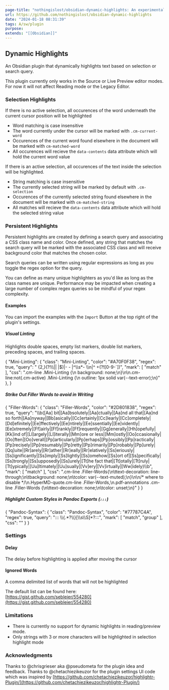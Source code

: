 ```yaml
---
page-title: "nothingislost/obsidian-dynamic-highlights: An experimental Obsidian plugin that highlights all occurrences of the word under the cursor"
url: https://github.com/nothingislost/obsidian-dynamic-highlights
date: "2024-01-18 08:31:39"
tags: A/sw/plugin
purpose:
extends: "[[Obsidian]]"
---
```


## Dynamic Highlights

An Obsidian plugin that dynamically highlights text based on selection or search query.

This plugin currently only works in the Source or Live Preview editor modes. For now it will not affect Reading mode or the Legacy Editor.

### Selection Highlights

If there is no active selection, all occurences of the word underneath the current cursor position will be highlighted

-   Word matching is case insensitive
-   The word currently under the cursor will be marked with `.cm-current-word`
-   Occurences of the current word found elsewhere in the document will be marked with `cm-matched-word`
-   All occurences will recieve the `data-contents` data attribute which will hold the current word value

If there is an active selection, all occurences of the text inside the selection will be highlighted.

-   String matching is case insensitive
-   The currently selected string will be marked by default with `.cm-selection`
-   Occurences of the currently selected string found elsewhere in the document will be marked with `cm-matched-string`
-   All matches will recieve the `data-contents` data attribute which will hold the selected string value

### Persistent Highlights

Persistent highlights are created by defining a search query and associating a CSS class name and color. Once defined, any string that matches the search query will be marked with the associated CSS class and will receive background color that matches the chosen color.

Search queries can be written using regular expressions as long as you toggle the regex option for the query.

You can define as many unique highlighters as you'd like as long as the class names are unique. Performance may be impacted when creating a large number of complex regex queries so be mindful of your regex complexity.

#### Examples

You can import the examples with the `Import` Button at the top right of the plugin's settings.

##### Visual Linting

Highlights double spaces, empty list markers, double list markers, preceding spaces, and trailing spaces.

{
  "Mini-Linting": {
    "class": "Mini-Linting",
    "color": "#A70F0F38",
    "regex": true,
    "query": " {2,}(?!\\\\|| |$)|- - |^\\\\s\*- \\\\n|^ +(?!\[0-9-\`\])",
    "mark": \[
      "match"
    \],
    "css": ".cm-line .Mini-Linting {\\n  background: none;\\n}\\n\\n.cm-line:not(.cm-active) .Mini-Linting {\\n  outline: 1px solid var(--text-error);\\n}"
  },
}

##### Strike Out Filler Words to avoid in Writing

{
  "Filler-Words": {
    "class": "Filler-Words",
    "color": "#2D801838",
    "regex": true,
    "query": "\\\\b(\[Aa\] bit|\[Aa\]bsolutely|\[Aa\]ctually|\[Aa\]nd all that|\[Aa\]nd so forth|\[Aa\]nyway|\[Bb\]asically|\[Cc\]ertainly|\[Cc\]learly|\[Cc\]ompletely|\[Dd\]efinitely|\[Ee\]ffectively|\[Ee\]ntirely|\[Ee\]ssentially|\[Ee\]vidently|\[Ee\]xtremely|\[Ff\]airly|\[Ff\]rankly|\[Ff\]requently|\[Gg\]enerally|\[Hh\]opefully|\[Kk\]ind of|\[Ll\]argely|\[Ll\]iterally|\[Mm\]ore or less|\[Mm\]ostly|\[Oo\]ccasionally|\[Oo\]ften|\[Oo\]verall|\[Pp\]articularly|\[Pp\]erhaps|\[Pp\]ossibly|\[Pp\]ractically|\[Pp\]recisely|\[Pp\]resumably|\[Pp\]retty|\[Pp\]rimarily|\[Pp\]robably|\[Pp\]urely|\[Qq\]uite|\[Rr\]arely|\[Rr\]ather|\[Rr\]eally|\[Rr\]elatively|\[Ss\]eriously|\[Ss\]ignificantly|\[Ss\]imply|\[Ss\]lightly|\[Ss\]omehow|\[Ss\]ort of|\[Ss\]pecifically|\[Ss\]trongly|\[Ss\]upposedly|\[Ss\]urely|\[Tt\]he fact that|\[Tt\]otally|\[Tt\]ruly|\[Tt\]ypically|\[Uu\]ltimately|\[Uu\]sually|\[Vv\]ery|\[Vv\]irtually|\[Ww\]idely)\\\\b",
    "mark": \[
      "match"
    \],
    "css": ".cm-line .Filler-Words{\\n\\ttext-decoration: line-through;\\n\\tbackground: none;\\n\\tcolor: var(--text-muted);\\n}\\n\\n/\* where to disable \*/\\n.HyperMD-quote.cm-line .Filler-Words,\\n.pdf-annotations .cm-line .Filler-Words {\\n\\ttext-decoration: none;\\n\\tcolor: unset;\\n}"
  }
}

##### Highlight Custom Styles in Pandoc Exports (`:::`)

{
  "Pandoc-Syntax": {
    "class": "Pandoc-Syntax",
    "color": "#77787C4A",
    "regex": true,
    "query": "::: \\\\{.\*?\\\\}\[\\\\s\\\\S\]\*?:::",
    "mark": \[
      "match",
      "group"
    \],
    "css": ""
  }
}

### Settings

#### Delay

The delay before highlighting is applied after moving the cursor

#### Ignored Words

A comma delimited list of words that will not be highlighted

The default list can be found here: [https://gist.github.com/sebleier/554280](https://gist.github.com/sebleier/554280)

### Limitations

-   There is currently no support for dynamic highlights in reading/preview mode.
-   Only strings with 3 or more characters will be highlighted in selection highlight mode

### Acknowledgments

Thanks to @chrisgrieser aka @pseudometa for the plugin idea and feedback. Thanks to @chetachiezikeuzor for the plugin settings UI code which was inspired by [https://github.com/chetachiezikeuzor/highlightr-Plugin/](https://github.com/chetachiezikeuzor/highlightr-Plugin/)